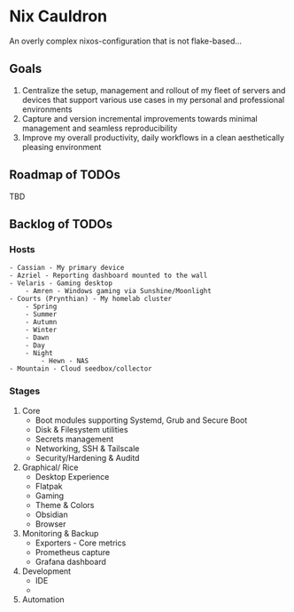 # Nix Cauldron
An overly complex nixos-configuration that is not flake-based...

## Goals
1. Centralize the setup, management and rollout of my fleet of servers and devices that support various use cases in my personal and professional environments
2. Capture and version incremental improvements towards minimal management and seamless reproducibility
3. Improve my overall productivity, daily workflows in a clean aesthetically pleasing environment

## Roadmap of TODOs
TBD

## Backlog of TODOs
### Hosts
    - Cassian - My primary device
    - Azriel - Reporting dashboard mounted to the wall
    - Velaris - Gaming desktop
        - Amren - Windows gaming via Sunshine/Moonlight
    - Courts (Prynthian) - My homelab cluster
        - Spring
        - Summer
        - Autumn
        - Winter
        - Dawn
        - Day
        - Night
            - Hewn - NAS
    - Mountain - Cloud seedbox/collector
    
### Stages
1. Core
    - Boot modules supporting Systemd, Grub and Secure Boot
    - Disk & Filesystem utilities
    - Secrets management
    - Networking, SSH & Tailscale
    - Security/Hardening & Auditd
2. Graphical/ Rice
    - Desktop Experience
    - Flatpak
    - Gaming
    - Theme & Colors
    - Obsidian
    - Browser
3. Monitoring & Backup
    - Exporters - Core metrics
    - Prometheus capture
    - Grafana dashboard
4. Development
    - IDE
    - 
5. Automation

